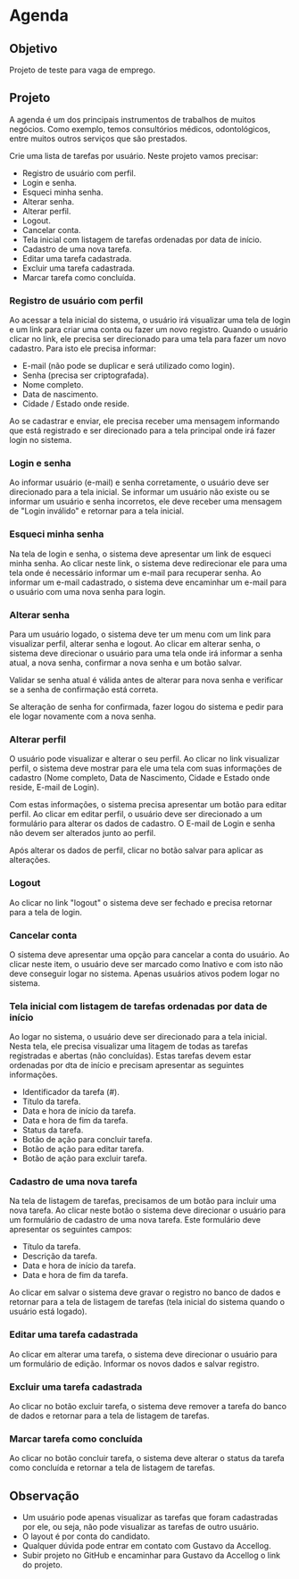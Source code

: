 # Agenda

## Objetivo

Projeto de teste para vaga de emprego.

## Projeto

A agenda é um dos principais instrumentos de trabalhos de muitos negócios. Como exemplo, temos consultórios médicos, odontológicos, entre muitos outros serviços que são prestados.

Crie uma lista de tarefas por usuário. Neste projeto vamos precisar:

* Registro de usuário com perfil.
* Login e senha.
* Esqueci minha senha.
* Alterar senha.
* Alterar perfil.
* Logout.
* Cancelar conta.
* Tela inicial com listagem de tarefas ordenadas por data de início.
* Cadastro de uma nova tarefa.
* Editar uma tarefa cadastrada.
* Excluir uma tarefa cadastrada.
* Marcar tarefa como concluída.

### Registro de usuário com perfil

Ao acessar a tela inicial do sistema, o usuário irá visualizar uma tela de login e um link para criar uma conta ou fazer um novo registro. Quando o usuário clicar no link, ele precisa ser direcionado para uma tela para fazer um novo cadastro. Para isto ele precisa informar:

* E-mail (não pode se duplicar e será utilizado como login).
* Senha (precisa ser criptografada).
* Nome completo.
* Data de nascimento.
* Cidade / Estado onde reside.

Ao se cadastrar e enviar, ele precisa receber uma mensagem informando que está registrado e ser direcionado para a tela principal onde irá fazer login no sistema.

### Login e senha

Ao informar usuário (e-mail) e senha corretamente, o usuário deve ser direcionado para a tela inicial. Se informar um usuário não existe ou se informar um usuário e senha incorretos, ele deve receber uma mensagem de "Login inválido" e retornar para a tela inicial.

### Esqueci minha senha

Na tela de login e senha, o sistema deve apresentar um link de esqueci minha senha. Ao clicar neste link, o sistema deve redirecionar ele para uma tela onde é necessário informar um e-mail para recuperar senha. Ao informar um e-mail cadastrado, o sistema deve encaminhar um e-mail para o usuário com uma nova senha para login.

### Alterar senha

Para um usuário logado, o sistema deve ter um menu com um link para visualizar perfil, alterar senha e logout. Ao clicar em alterar senha, o sistema deve direcionar o usuário para uma tela onde irá informar a senha atual, a nova senha, confirmar a nova senha e um botão salvar.

Validar se senha atual é válida antes de alterar para nova senha e verificar se a senha de confirmação está correta.

Se alteração de senha for confirmada, fazer logou do sistema e pedir para ele logar novamente com a nova senha.

### Alterar perfil

O usuário pode visualizar e alterar o seu perfil. Ao clicar no link visualizar perfil, o sistema deve mostrar para ele uma tela com suas informações de cadastro (Nome completo, Data de Nascimento, Cidade e Estado onde reside, E-mail de Login).

Com estas informações, o sistema precisa apresentar um botão para editar perfil. Ao clicar em editar perfil, o usuário deve ser direcionado a um formulário para alterar os dados de cadastro. O E-mail de Login e senha não devem ser alterados junto ao perfil.

Após alterar os dados de perfil, clicar no botão salvar para aplicar as alterações.

### Logout

Ao clicar no link "logout" o sistema deve ser fechado e precisa retornar para a tela de login.

### Cancelar conta

O sistema deve apresentar uma opção para cancelar a conta do usuário. Ao clicar neste item, o usuário deve ser marcado como Inativo e com isto não deve conseguir logar no sistema. Apenas usuários ativos podem logar no sistema.

### Tela inicial com listagem de tarefas ordenadas por data de início

Ao logar no sistema, o usuário deve ser direcionado para a tela inicial. Nesta tela, ele precisa visualizar uma litagem de todas as tarefas registradas e abertas (não concluídas). Estas tarefas devem estar ordenadas por dta de início e precisam apresentar as seguintes informações.

* Identificador da tarefa (#).
* Título da tarefa.
* Data e hora de início da tarefa.
* Data e hora de fim da tarefa.
* Status da tarefa.
* Botão de ação para concluir tarefa.
* Botão de ação para editar tarefa.
* Botão de ação para excluir tarefa.

### Cadastro de uma nova tarefa

Na tela de listagem de tarefas, precisamos de um botão para incluir uma nova tarefa. Ao clicar neste botão o sistema deve direcionar o usuário para um formulário de cadastro de uma nova tarefa. Este formulário deve apresentar os seguintes campos:

* Título da tarefa.
* Descrição da tarefa.
* Data e hora de início da tarefa.
* Data e hora de fim da tarefa.

Ao clicar em salvar o sistema deve gravar o registro no banco de dados e retornar para a tela de listagem de tarefas (tela inicial do sistema quando o usuário está logado).

### Editar uma tarefa cadastrada

Ao clicar em alterar uma tarefa, o sistema deve direcionar o usuário para um formulário de edição. Informar os novos dados e salvar registro.

### Excluir uma tarefa cadastrada

Ao clicar no botão excluir tarefa, o sistema deve remover a tarefa do banco de dados e retornar para a tela de listagem de tarefas.

### Marcar tarefa como concluída

Ao clicar no botão concluir tarefa, o sistema deve alterar o status da tarefa como concluída e retornar a tela de listagem de tarefas.

## Observação

* Um usuário pode apenas visualizar as tarefas que foram cadastradas por ele, ou seja, não pode visualizar as tarefas de outro usuário.
* O layout é por conta do candidato.
* Qualquer dúvida pode entrar em contato com Gustavo da Accellog.
* Subir projeto no GitHub e encaminhar para Gustavo da Accellog o link do projeto.